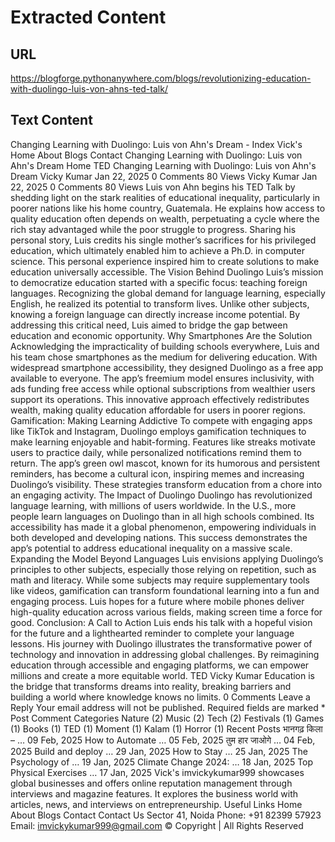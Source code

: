 # Extracted Content

## URL

https://blogforge.pythonanywhere.com/blogs/revolutionizing-education-with-duolingo-luis-von-ahns-ted-talk/

## Text Content

Changing Learning with Duolingo: Luis von Ahn's Dream - Index
Vick's
Home
About
Blogs
Contact
Changing Learning with Duolingo: Luis von Ahn's Dream
Home
TED
Changing Learning with Duolingo: Luis von Ahn's Dream
Vicky Kumar
Jan 22, 2025
0 Comments
80 Views
Vicky Kumar
Jan 22, 2025
0 Comments
80 Views
Luis von Ahn begins his TED Talk by shedding light on the stark realities of educational inequality, particularly in poorer nations like his home country, Guatemala. He explains how access to quality education often depends on wealth, perpetuating a cycle where the rich stay advantaged while the poor struggle to progress. Sharing his personal story, Luis credits his single mother’s sacrifices for his privileged education, which ultimately enabled him to achieve a Ph.D. in computer science. This personal experience inspired him to create solutions to make education universally accessible.
The Vision Behind Duolingo
Luis’s mission to democratize education started with a specific focus: teaching foreign languages. Recognizing the global demand for language learning, especially English, he realized its potential to transform lives. Unlike other subjects, knowing a foreign language can directly increase income potential. By addressing this critical need, Luis aimed to bridge the gap between education and economic opportunity.
Why Smartphones Are the Solution
Acknowledging the impracticality of building schools everywhere, Luis and his team chose smartphones as the medium for delivering education. With widespread smartphone accessibility, they designed Duolingo as a free app available to everyone. The app’s freemium model ensures inclusivity, with ads funding free access while optional subscriptions from wealthier users support its operations. This innovative approach effectively redistributes wealth, making quality education affordable for users in poorer regions.
Gamification: Making Learning Addictive
To compete with engaging apps like TikTok and Instagram, Duolingo employs gamification techniques to make learning enjoyable and habit-forming. Features like streaks motivate users to practice daily, while personalized notifications remind them to return. The app’s green owl mascot, known for its humorous and persistent reminders, has become a cultural icon, inspiring memes and increasing Duolingo’s visibility. These strategies transform education from a chore into an engaging activity.
The Impact of Duolingo
Duolingo has revolutionized language learning, with millions of users worldwide. In the U.S., more people learn languages on Duolingo than in all high schools combined. Its accessibility has made it a global phenomenon, empowering individuals in both developed and developing nations. This success demonstrates the app’s potential to address educational inequality on a massive scale.
Expanding the Model Beyond Languages
Luis envisions applying Duolingo’s principles to other subjects, especially those relying on repetition, such as math and literacy. While some subjects may require supplementary tools like videos, gamification can transform foundational learning into a fun and engaging process. Luis hopes for a future where mobile phones deliver high-quality education across various fields, making screen time a force for good.
Conclusion: A Call to Action
Luis ends his talk with a hopeful vision for the future and a lighthearted reminder to complete your language lessons. His journey with Duolingo illustrates the transformative power of technology and innovation in addressing global challenges. By reimagining education through accessible and engaging platforms, we can empower millions and create a more equitable world.
TED
Vicky Kumar
Education is the bridge that transforms dreams into reality, breaking barriers and building a world where knowledge knows no limits.
0 Comments
Leave a Reply
Your email address will not be published. Required fields are marked *
Post Comment
Categories
Nature
(2)
Music
(2)
Tech
(2)
Festivals
(1)
Games
(1)
Books
(1)
TED
(1)
Moment
(1)
Kalam
(1)
Horror
(1)
Recent Posts
भानगढ़ किला – …
09 Feb, 2025
How to Automate …
05 Feb, 2025
तुम हार जाओगे …
04 Feb, 2025
Build and deploy …
29 Jan, 2025
How to Stay …
25 Jan, 2025
The Psychology of …
19 Jan, 2025
Climate Change 2024: …
18 Jan, 2025
Top Physical Exercises …
17 Jan, 2025
Vick's
imvickykumar999 showcases global businesses and offers online reputation management through interviews and magazine features. It explores the business world with articles, news, and interviews on entrepreneurship.
Useful Links
Home
About
Blogs
Contact
Contact Us
Sector 41, Noida
Phone:
+91 82399 57923
Email:
imvickykumar999@gmail.com
© Copyright
| All Rights Reserved
